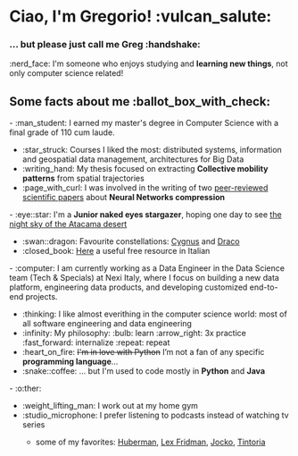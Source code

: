 <h1>Ciao, I'm Gregorio! :vulcan_salute: </h1>
<h3>... but please just call me Greg :handshake:</h3>

<p>:nerd_face: I'm someone who enjoys studying and <b>learning new things</b>, not only computer science related!</p>

<h2>Some facts about me :ballot_box_with_check:</h2>
- :man_student: I earned my master's degree in Computer Science with a final grade of 110 cum laude.
    <ul>
        <li>:star_struck: Courses I liked the most: distributed systems, information and geospatial data management, architectures for Big Data</li>
        <li>:writing_hand: My thesis focused on extracting <b>Collective mobility patterns</b> from spatial trajectories</li>
        <li>:page_with_curl: I was involved in the writing of two <a href="https://scholar.google.com/citations?hl=en&user=q7-hjoYAAAAJ">peer-reviewed scientific papers</a> about <b>Neural Networks compression</b></li>
    </ul>
- :eye::star: I'm a <b>Junior naked eyes stargazer</b>, hoping one day to see <a href="https://www.youtube.com/watch?v=JGc_2eAy8-g&ab_channel=DanieleGasparri">the night sky of the Atacama desert</a>
    <ul> 
        <li>:swan::dragon: Favourite constellations: <a href="https://en.wikipedia.org/wiki/Cygnus_(constellation)">Cygnus</a> and <a href="https://en.wikipedia.org/wiki/Draco_(constellation)">Draco</a></li>
        <li>:closed_book: <a href="https://it.m.wikibooks.org/wiki/Osservare_il_cielo">Here</a> a useful free resource in Italian</li>
    </ul>
</ul>
- :computer: I am currently working as a Data Engineer in the Data Science team (Tech & Specials) at Nexi Italy, where I focus on building a new data platform, engineering data products, and developing customized end-to-end projects.
    <ul>
        <li>:thinking: I like almost everithing in the computer science world: most of all software engineering and data engineering</li>
        <li>:infinity: My philosophy: :bulb: learn :arrow_right: 3x practice :fast_forward: internalize :repeat: repeat</li>
        <li>:heart_on_fire: <s>I'm in love with Python</s> I’m not a fan of any specific<b> programming language</b>...</li>
    <li>:snake::coffee: ... but I'm used to code mostly in <b>Python</b> and <b>Java</b></li>
    </ul>
- :o:ther:
    <ul>
    <li>:weight_lifting_man: I work out at my home gym</li>
    <li>:studio_microphone: I prefer listening to podcasts instead of watching tv series</li>
    <ul><li>some of my favorites: <a href="https://www.youtube.com/@hubermanlab">Huberman</a>, <a href="https://www.youtube.com/@lexfridman">Lex Fridman</a>, <a href="https://www.youtube.com/@JockoPodcastOfficial">Jocko</a>, <a href="[https://www.youtube.com/@cachemirepodcast](https://www.youtube.com/@tintoriapodcast)">Tintoria</a></li></ul>
    </ul> 
<!---
gregcs/gregcs is a ✨ special ✨ repository because its `README.md` (this file) appears on your GitHub profile.
You can click the Preview link to take a look at your changes.
--->
